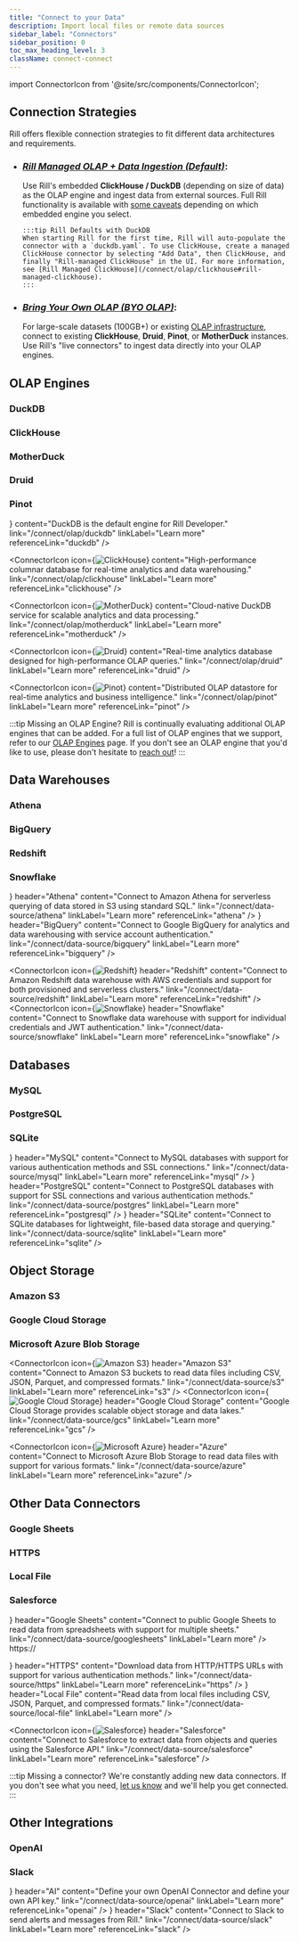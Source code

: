 ```yaml
---
title: "Connect to your Data"
description: Import local files or remote data sources
sidebar_label: "Connectors"
sidebar_position: 0
toc_max_heading_level: 3
className: connect-connect
---
```


<!-- WARNING: There are links to this page in source code. If you move it, find and replace the links and consider adding a redirect in docusaurus.config.js. -->

import ConnectorIcon from '@site/src/components/ConnectorIcon';

## Connection Strategies

Rill offers flexible connection strategies to fit different data architectures and requirements.

- ### _[Rill Managed OLAP + Data Ingestion (Default)](/connect/data-source)_:
  
  Use Rill's embedded **ClickHouse / DuckDB** (depending on size of data) as the OLAP engine and ingest data from external sources. Full Rill functionality is available with [some caveats](/connect/data-source#managed-olap-engine-caveats) depending on which embedded engine you select.
 
      :::tip Rill Defaults with DuckDB
      When starting Rill for the first time, Rill will auto-populate the connector with a `duckdb.yaml`. To use ClickHouse, create a managed ClickHouse connector by selecting "Add Data", then ClickHouse, and finally "Rill-managed ClickHouse" in the UI. For more information, see [Rill Managed ClickHouse](/connect/olap/clickhouse#rill-managed-clickhouse).
      :::

- ### _[Bring Your Own OLAP (BYO OLAP)](/connect/olap)_: 
  
  For large-scale datasets (100GB+) or existing [OLAP infrastructure](/connect/olap#what-is-olap), connect to existing **ClickHouse**, **Druid**, **Pinot**, or **MotherDuck** instances. Use Rill's "live connectors" to ingest data directly into your OLAP engines.

## OLAP Engines

### DuckDB
### ClickHouse
### MotherDuck
### Druid
### Pinot

<div className="connector-icon-grid">
  <ConnectorIcon
    icon={<img src="/img/connect/icons/Logo-DuckDB.svg" alt="DuckDB" />}
    content="DuckDB is the default engine for Rill Developer."
    link="/connect/olap/duckdb"
    linkLabel="Learn more"
    referenceLink="duckdb"
  />

  <ConnectorIcon
    icon={<img src="/img/connect/icons/Logo-Clickhouse.svg" alt="ClickHouse" />}
    content="High-performance columnar database for real-time analytics and data warehousing."
    link="/connect/olap/clickhouse"
    linkLabel="Learn more"
    referenceLink="clickhouse"
  />

  <ConnectorIcon
    icon={<img src="/img/connect/icons/Logo-Motherduck.svg" alt="MotherDuck" />}
    content="Cloud-native DuckDB service for scalable analytics and data processing."
    link="/connect/olap/motherduck"
    linkLabel="Learn more"
    referenceLink="motherduck"
  />

  <ConnectorIcon
    icon={<img src="/img/connect/icons/Logo-Druid.svg" alt="Druid" />}
    content="Real-time analytics database designed for high-performance OLAP queries."
    link="/connect/olap/druid"
    linkLabel="Learn more"
    referenceLink="druid"
  />

  <ConnectorIcon
    icon={<img src="/img/connect/icons/Logo-Pinot.svg" alt="Pinot" />}
    content="Distributed OLAP datastore for real-time analytics and business intelligence."
    link="/connect/olap/pinot"
    linkLabel="Learn more"
    referenceLink="pinot"
  />
</div>

:::tip Missing an OLAP Engine?
Rill is continually evaluating additional OLAP engines that can be added. For a full list of OLAP engines that we support, refer to our [OLAP Engines](/connect/olap) page. If you don't see an OLAP engine that you'd like to use, please don't hesitate to [reach out](/contact)!
:::


## Data Warehouses

### Athena
### BigQuery
### Redshift
### Snowflake

<div className="connector-icon-grid">
  <ConnectorIcon
    icon={<img src="/img/connect/icons/Logo-Athena.svg" alt="Athena" />}
    header="Athena"
    content="Connect to Amazon Athena for serverless querying of data stored in S3 using standard SQL."
    link="/connect/data-source/athena"
    linkLabel="Learn more"
    referenceLink="athena"
  />
  <ConnectorIcon
    icon={<img src="/img/connect/icons/Logo-Bigquery.svg" alt="BigQuery" />}
    header="BigQuery"
    content="Connect to Google BigQuery for analytics and data warehousing with service account authentication."
    link="/connect/data-source/bigquery"
    linkLabel="Learn more"
    referenceLink="bigquery"
  />

  <ConnectorIcon
    icon={<img src="/img/connect/icons/Logo-Redshift.svg" alt="Redshift" />}
    header="Redshift"
    content="Connect to Amazon Redshift data warehouse with AWS credentials and support for both provisioned and serverless clusters."
    link="/connect/data-source/redshift"
    linkLabel="Learn more"
    referenceLink="redshift"
  />
  <ConnectorIcon
    icon={<img src="/img/connect/icons/Logo-Snowflake.svg" alt="Snowflake" />}
    header="Snowflake"
    content="Connect to Snowflake data warehouse with support for individual credentials and JWT authentication."
    link="/connect/data-source/snowflake"
    linkLabel="Learn more"
    referenceLink="snowflake"
  />

</div>

## Databases
### MySQL
### PostgreSQL
### SQLite

<div className="connector-icon-grid">
  <ConnectorIcon
    icon={<img src="/img/connect/icons/Logo-mysql.svg" alt="MySQL" />}
    header="MySQL"
    content="Connect to MySQL databases with support for various authentication methods and SSL connections."
    link="/connect/data-source/mysql"
    linkLabel="Learn more"
    referenceLink="mysql"
  />
  <ConnectorIcon
    icon={<img src="/img/connect/icons/Logo-Postgres.svg" alt="PostgreSQL" />}
    header="PostgreSQL"
    content="Connect to PostgreSQL databases with support for SSL connections and various authentication methods."
    link="/connect/data-source/postgres"
    linkLabel="Learn more"
    referenceLink="postgresql"
  />
  <ConnectorIcon
    icon={<img src="/img/connect/icons/Logo-SQLite.svg" alt="SQLite" />}
    header="SQLite"
    content="Connect to SQLite databases for lightweight, file-based data storage and querying."
    link="/connect/data-source/sqlite"
    linkLabel="Learn more"
    referenceLink="sqlite"
  />
</div>


## Object Storage

### Amazon S3
### Google Cloud Storage
### Microsoft Azure Blob Storage



<div className="connector-icon-grid">

  <ConnectorIcon
    icon={<img src="/img/connect/icons/Logo-S3.svg" alt="Amazon S3" />}
    header="Amazon S3"
    content="Connect to Amazon S3 buckets to read data files including CSV, JSON, Parquet, and compressed formats."
    link="/connect/data-source/s3"
    linkLabel="Learn more"
    referenceLink="s3"
  />
    <ConnectorIcon
    icon={<img src="/img/connect/icons/Logo-GCS.svg" alt="Google Cloud Storage" />}
    header="Google Cloud Storage"
    content="Google Cloud Storage provides scalable object storage and data lakes."
    link="/connect/data-source/gcs"
    linkLabel="Learn more"
    referenceLink="gcs"
  />

  <ConnectorIcon
    icon={<img src="/img/connect/icons/Logo-Azure.svg" alt="Microsoft Azure" />}
    header="Azure"
    content="Connect to Microsoft Azure Blob Storage to read data files with support for various formats."
    link="/connect/data-source/azure"
    linkLabel="Learn more"
    referenceLink="azure"
  />


</div>

## Other Data Connectors
### Google Sheets
### HTTPS
### Local File
### Salesforce


<div className="connector-icon-grid">
  <ConnectorIcon
    icon={<img src="/img/connect/icons/Logo-Sheets.svg" alt="Google Sheets" className="sheets-icon" />}
    header="Google Sheets"
    content="Connect to public Google Sheets to read data from spreadsheets with support for multiple sheets."
    link="/connect/data-source/googlesheets"
    linkLabel="Learn more"
  />
  <ConnectorIcon
    icon={<p className="https-icon">https:// </p>}
    header="HTTPS"
    content="Download data from HTTP/HTTPS URLs with support for various authentication methods."
    link="/connect/data-source/https"
    linkLabel="Learn more"
    referenceLink="https"
  />
  <ConnectorIcon
    icon={<img src="/img/connect/icons/Logo-Local.svg" alt="Local File" />}
    header="Local File"
    content="Read data from local files including CSV, JSON, Parquet, and compressed formats."
    link="/connect/data-source/local-file"
    linkLabel="Learn more"
  />

  <ConnectorIcon
    icon={<img src="/img/connect/icons/Logo-Salesforce.svg" alt="Salesforce" />}
    header="Salesforce"
    content="Connect to Salesforce to extract data from objects and queries using the Salesforce API."
    link="/connect/data-source/salesforce"
    linkLabel="Learn more"
    referenceLink="salesforce"
  />

</div>

:::tip Missing a connector?
We're constantly adding new data connectors. If you don't see what you need, [let us know](/contact) and we'll help you get connected.
:::

## Other Integrations

### OpenAI
### Slack


<div className="connector-icon-grid">
  <ConnectorIcon
    icon={<img src="/img/connect/icons/Logo-AI.svg" alt="AI" className="sheets-icon" />}
    header="AI"
    content="Define your own OpenAI Connector and define your own API key."
    link="/connect/data-source/openai"
    linkLabel="Learn more"
    referenceLink="openai"
  />
  <ConnectorIcon
    icon={<img src="/img/connect/icons/Logo-Slack.svg" alt="Slack" className="sheets-icon" />}
    header="Slack"
    content="Connect to Slack to send alerts and messages from Rill."
    link="/connect/data-source/slack"
    linkLabel="Learn more"
    referenceLink="slack"
  />
</div>


